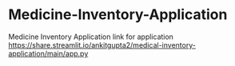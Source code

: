 # Medicine-Inventory-Application
Medicine Inventory Application
link for application <br>
https://share.streamlit.io/ankitgupta2/medical-inventory-application/main/app.py
